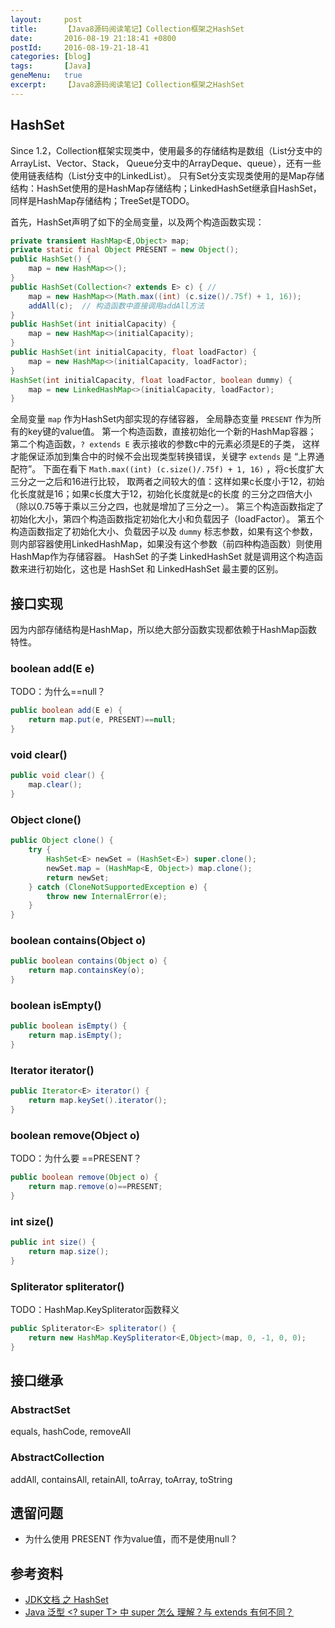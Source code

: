 ```yaml
---
layout:     post
title:      【Java8源码阅读笔记】Collection框架之HashSet
date:       2016-08-19 21:18:41 +0800
postId:     2016-08-19-21-18-41
categories: [blog]
tags:       [Java]
geneMenu:   true
excerpt:    【Java8源码阅读笔记】Collection框架之HashSet
---
```


## HashSet
Since 1.2，Collection框架实现类中，使用最多的存储结构是数组（List分支中的ArrayList、Vector、Stack，
Queue分支中的ArrayDeque、queue），还有一些使用链表结构（List分支中的LinkedList）。
只有Set分支实现类使用的是Map存储结构：HashSet使用的是HashMap存储结构；LinkedHashSet继承自HashSet，
同样是HashMap存储结构；TreeSet是TODO。

首先，HashSet声明了如下的全局变量，以及两个构造函数实现：

```java 
private transient HashMap<E,Object> map;
private static final Object PRESENT = new Object();
public HashSet() {
    map = new HashMap<>();
}
public HashSet(Collection<? extends E> c) { // 
    map = new HashMap<>(Math.max((int) (c.size()/.75f) + 1, 16));
    addAll(c);  // 构造函数中直接调用addAll方法
}
public HashSet(int initialCapacity) {
    map = new HashMap<>(initialCapacity);
}
public HashSet(int initialCapacity, float loadFactor) {
    map = new HashMap<>(initialCapacity, loadFactor);
}
HashSet(int initialCapacity, float loadFactor, boolean dummy) {
    map = new LinkedHashMap<>(initialCapacity, loadFactor);
}

```
全局变量 `map` 作为HashSet内部实现的存储容器，
全局静态变量 `PRESENT` 作为所有的key键的value值。
第一个构造函数，直接初始化一个新的HashMap容器；
第二个构造函数，`? extends E` 表示接收的参数c中的元素必须是E的子类，
这样才能保证添加到集合中的时候不会出现类型转换错误，关键字 `extends` 是 “上界通配符”。
下面在看下 `Math.max((int) (c.size()/.75f) + 1, 16)` ，将c长度扩大三分之一之后和16进行比较，
取两者之间较大的值：这样如果c长度小于12，初始化长度就是16；如果c长度大于12，初始化长度就是c的长度
的三分之四倍大小（除以0.75等于乘以三分之四，也就是增加了三分之一）。
第三个构造函数指定了初始化大小，第四个构造函数指定初始化大小和负载因子（loadFactor）。
第五个构造函数指定了初始化大小、负载因子以及 `dummy` 标志参数，如果有这个参数，
则内部容器使用LinkedHashMap，如果没有这个参数（前四种构造函数）则使用HashMap作为存储容器。
HashSet 的子类 LinkedHashSet 就是调用这个构造函数来进行初始化，这也是 HashSet 和 LinkedHashSet 最主要的区别。

## 接口实现
因为内部存储结构是HashMap，所以绝大部分函数实现都依赖于HashMap函数特性。

### boolean add(E e)
TODO：为什么==null？

```java 
public boolean add(E e) {
    return map.put(e, PRESENT)==null;
}
```

### void clear()

```java 
public void clear() {
    map.clear();
}
```
### Object clone()
```java 
public Object clone() {
    try {
        HashSet<E> newSet = (HashSet<E>) super.clone();
        newSet.map = (HashMap<E, Object>) map.clone();
        return newSet;
    } catch (CloneNotSupportedException e) {
        throw new InternalError(e);
    }
}
```
### boolean contains(Object o)
```java 
public boolean contains(Object o) {
    return map.containsKey(o);
}
```
### boolean isEmpty()
```java 
public boolean isEmpty() {
    return map.isEmpty();
}
```
### Iterator<E> iterator()
```java 
public Iterator<E> iterator() {
    return map.keySet().iterator();
}
```
### boolean remove(Object o)
TODO：为什么要 ==PRESENT？
```java 
public boolean remove(Object o) {
    return map.remove(o)==PRESENT;
}
```
### int size()
```java 
public int size() {
    return map.size();
}
```
### Spliterator<E> spliterator()
TODO：HashMap.KeySpliterator函数释义
```java 
public Spliterator<E> spliterator() {
    return new HashMap.KeySpliterator<E,Object>(map, 0, -1, 0, 0);
}
```

## 接口继承

### AbstractSet
equals, hashCode, removeAll

### AbstractCollection
addAll, containsAll, retainAll, toArray, toArray, toString


## 遗留问题
* 为什么使用 PRESENT 作为value值，而不是使用null？

## 参考资料

* [JDK文档 之 HashSet](https://docs.oracle.com/javase/8/docs/api/java/util/HashSet.html)
* [Java 泛型 <? super T> 中 super 怎么 理解？与 extends 有何不同？](https://www.zhihu.com/question/20400700/answer/117464182)
